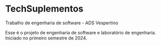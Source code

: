 # TechSuplementos
Trabalho de engenharia de software - ADS Vespertino

Esse é o projeto de engenharia de software e laboratório de engenharia.
Iniciado no primeiro semestre de 2024.


